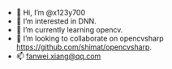 - 👋 Hi, I’m @x123y700
- 👀 I’m interested in DNN.
- 🌱 I’m currently learning opencv.
- 💞️ I’m looking to collaborate on opencvsharp https://github.com/shimat/opencvsharp.
- 📫 fanwei.xiang@qq.com

<!---
x123y700/x123y700 is a ✨ special ✨ repository because its `README.md` (this file) appears on your GitHub profile.
You can click the Preview link to take a look at your changes.
--->
